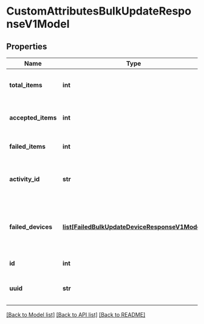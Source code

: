# CustomAttributesBulkUpdateResponseV1Model

## Properties
Name | Type | Description | Notes
------------ | ------------- | ------------- | -------------
**total_items** | **int** | The total number of items processed | [optional] 
**accepted_items** | **int** | The total number of items accepted | [optional] 
**failed_items** | **int** | The total number of failed items | [optional] 
**activity_id** | **str** | The activity id associated with the response | 
**failed_devices** | [**list[FailedBulkUpdateDeviceResponseV1Model]**](FailedBulkUpdateDeviceResponseV1Model.md) | A list of devices with custom attribute update failures. | [optional] 
**id** | **int** | Gets or sets identifier. | [optional] 
**uuid** | **str** | Gets or sets current objects UUID. | [optional] 

[[Back to Model list]](../README.md#documentation-for-models) [[Back to API list]](../README.md#documentation-for-api-endpoints) [[Back to README]](../README.md)


